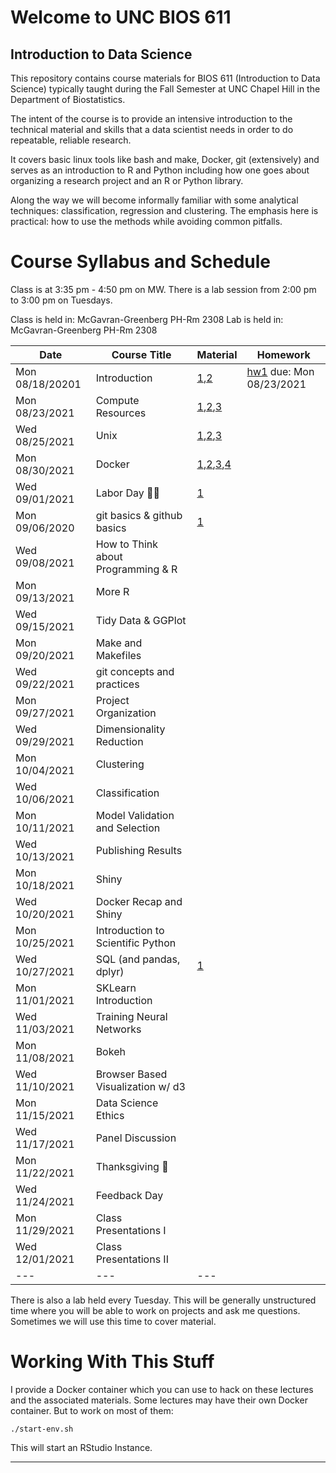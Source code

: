 Welcome to UNC BIOS 611
=======================
Introduction to Data Science
----------------------------

This repository contains course materials for BIOS 611 (Introduction
to Data Science) typically taught during the Fall Semester at UNC
Chapel Hill in the Department of Biostatistics.

The intent of the course is to provide an intensive introduction to
the technical material and skills that a data scientist needs in order
to do repeatable, reliable research.

It covers basic linux tools like bash and make, Docker, git
(extensively) and serves as an introduction to R and Python including
how one goes about organizing a research project and an R or Python
library.

Along the way we will become informally familiar with some analytical
techniques: classification, regression and clustering. The emphasis
here is practical: how to use the methods while avoiding common
pitfalls.

Course Syllabus and Schedule
============================

Class is at 3:35 pm - 4:50 pm on MW. There is a lab session from 2:00
pm to 3:00 pm on Tuesdays.

Class is held in: McGavran-Greenberg PH-Rm 2308
Lab is held in: McGavran-Greenberg PH-Rm 2308


| Date            | Course Title                       | Material                         | Homework                       |
| ---             | ---                                | ---                              | ---                            |
| Mon 08/18/20201 | Introduction                       | [1][m1],[2][m2]                  | [hw1][hw1] due: Mon 08/23/2021 |
| Mon 08/23/2021  | Compute Resources                  | [1][m3],[2][m4],[3][m5]          |                                |
| Wed 08/25/2021  | Unix                               | [1][m8],[2][m6],[3][m7]          |                                |
| Mon 08/30/2021  | Docker                             | [1][m9],[2][m4],[3][m5],[4][m10] |                                |
| Wed 09/01/2021  | Labor Day 🍞🌹                     | [1][m12]                         |                                |
| Mon 09/06/2020  | git basics & github basics         | [1][m13]                         |                                |
| Wed 09/08/2021  | How to Think about Programming & R |                                  |                                |
| Mon 09/13/2021  | More R                             |                                  |                                |
| Wed 09/15/2021  | Tidy Data & GGPlot                 |                                  |                                |
| Mon 09/20/2021  | Make and Makefiles                 |                                  |                                |
| Wed 09/22/2021  | git concepts and practices         |                                  |                                |
| Mon 09/27/2021  | Project Organization               |                                  |                                |
| Wed 09/29/2021  | Dimensionality Reduction           |                                  |                                |
| Mon 10/04/2021  | Clustering                         |                                  |                                |
| Wed 10/06/2021  | Classification                     |                                  |                                |
| Mon 10/11/2021  | Model Validation and Selection     |                                  |                                |
| Wed 10/13/2021  | Publishing Results                 |                                  |                                |
| Mon 10/18/2021  | Shiny                              |                                  |                                |
| Wed 10/20/2021  | Docker Recap and Shiny             |                                  |                                |
| Mon 10/25/2021  | Introduction to Scientific Python  |                                  |                                |
| Wed 10/27/2021  | SQL (and pandas, dplyr)            | [1][m11]                         |                                |
| Mon 11/01/2021  | SKLearn Introduction               |                                  |                                |
| Wed 11/03/2021  | Training Neural Networks           |                                  |                                |
| Mon 11/08/2021  | Bokeh                              |                                  |                                |
| Wed 11/10/2021  | Browser Based Visualization w/ d3  |                                  |                                |
| Mon 11/15/2021  | Data Science Ethics                |                                  |                                |
| Wed 11/17/2021  | Panel Discussion                   |                                  |                                |
| Mon 11/22/2021  | Thanksgiving 🦃                    |                                  |                                |
| Wed 11/24/2021  | Feedback Day                       |                                  |                                |
| Mon 11/29/2021  | Class Presentations I              |                                  |                                |
| Wed 12/01/2021  | Class Presentations II             |                                  |                                |
| ---             | ---                                | ---                              |                                |


There is also a lab held every Tuesday. This will be generally
unstructured time where you will be able to work on projects and ask
me questions. Sometimes we will use this time to cover material.

Working With This Stuff
=======================

I provide a Docker container which you can use to hack on these
lectures and the associated materials. Some lectures may have their
own Docker container. But to work on most of them:


    ./start-env.sh
    
This will start an RStudio Instance.

* * * 

[m1]:https://github.com/Vincent-Toups/datasci611/blob/main/lectures/01-course-intro-data-scientist/course-intro-data-scientist.org
[m2]:https://github.com/Vincent-Toups/datasci611/blob/main/lectures/01-course-intro-data-scientist/slides.Rpres
[m3]:https://its.unc.edu/research-computing/longleaf-cluster/
[m4]:https://docs.docker.com/docker-for-windows/install/
[m5]:https://docs.docker.com/engine/install/ubuntu/
[m6]:https://www.gnu.org/software/bash/manual/bash.html
[m7]:https://learnxinyminutes.com/docs/bash/
[m8]:https://github.com/Vincent-Toups/datasci611/tree/main/lectures/02-unix
[m9]:https://github.com/Vincent-Toups/datasci611/blob/main/lectures/03-Docker/docker.org
[m10]:https://learnxinyminutes.com/docs/docker/
[m11]:https://tomaugspurger.github.io/dplry-pandas.html
[m12]:https://en.wikipedia.org/wiki/Labor_Day
[m13]:https://git-scm.com/book/en/v2

[hw1]:https://github.com/Vincent-Toups/datasci611/blob/main/lectures/01-course-intro-data-scientist/homework.md
